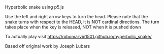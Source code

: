 Hyperbolic snake using p5.js

Use the left and right arrow keys to turn the head.
Please note that the snake turns with respect to the HEAD, it is NOT cardinal directions.
The turn takes place when the key is released, NOT when it is pushed down

To actually play visit  https://robomarvin1501.github.io/hyperbolic_snake/

Based off original work by Joseph Lubars